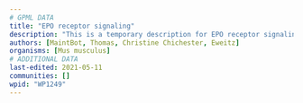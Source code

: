 ```yaml
---
# GPML DATA
title: "EPO receptor signaling"
description: "This is a temporary description for EPO receptor signaling"
authors: [MaintBot, Thomas, Christine Chichester, Eweitz]
organisms: [Mus musculus]
# ADDITIONAL DATA
last-edited: 2021-05-11
communities: []
wpid: "WP1249"
---
```

